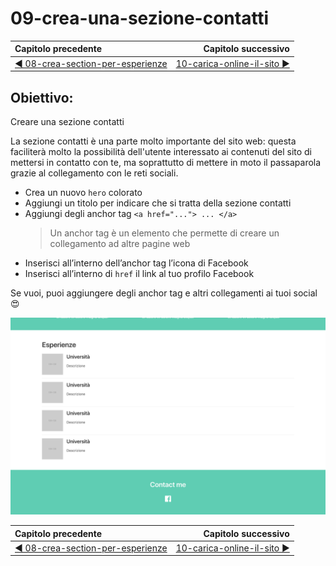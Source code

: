 # 09-crea-una-sezione-contatti

| Capitolo precedente                                                    | Capitolo successivo                                        |
| :--------------------------------------------------------------------- | ---------------------------------------------------------: |
| [◀︎ 08-crea-section-per-esperienze](../08-crea-section-per-esperienze) | [10-carica-online-il-sito ▶︎](../10-carica-online-il-sito) |

## Obiettivo:
Creare una sezione contatti

La sezione contatti è una parte molto importante del sito web: questa faciliterà molto la possibilità dell'utente interessato ai contenuti del sito di mettersi in contatto con te, ma soprattutto di mettere in moto il passaparola grazie al collegamento con le reti sociali.

- Crea un nuovo `hero` colorato
- Aggiungi un titolo per indicare che si tratta della sezione contatti
- Aggiungi degli anchor tag `<a href="..."> ... </a>`
  > Un anchor tag è un elemento che permette di creare un collegamento ad altre pagine web
- Inserisci all’interno dell’anchor tag l’icona di Facebook
- Inserisci all’interno di `href` il link al tuo profilo Facebook

Se vuoi, puoi aggiungere degli anchor tag e altri collegamenti ai tuoi social 😍

<kbd>![09-image.png](../assets/Lessons/09-image.png)</kbd>


| Capitolo precedente                                                    | Capitolo successivo                                        |
| :--------------------------------------------------------------------- | ---------------------------------------------------------: |
| [◀︎ 08-crea-section-per-esperienze](../08-crea-section-per-esperienze) | [10-carica-online-il-sito ▶︎](../10-carica-online-il-sito) |
